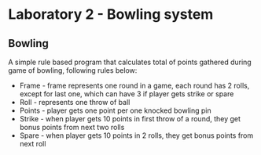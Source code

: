 # Laboratory 2 - Bowling system

## Bowling
A simple rule based program that calculates total of points gathered during game of bowling, following rules below:

- Frame - frame represents one round in a game, each round has 2 rolls, except for last one, which can have 3 if player gets strike or spare
- Roll - represents one throw of ball
- Points - player gets one point per one knocked bowling pin
- Strike - when player gets 10 points in first throw of a round, they get bonus points from next two rolls
- Spare - when player gets 10 points in 2 rolls, they get bonus points from next roll